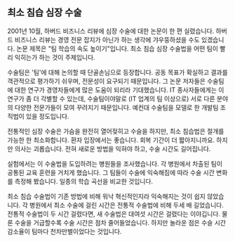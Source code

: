 ## 최소 침습 심장 수술
2001년 10월, 하버드 비즈니스 리뷰에 심장 수술에 대한 논문이 한 편 실렸습니다. 하버드 비즈니스 리뷰는 경영 전문 잡지가 아닌가 하는 생각에 갸우뚱하셨을 수도 있겠습니다. 논문 제목은 "팀 학습의 속도 높이기"입니다. 최소 침습 심장 수술법을 어떤 팀이 빨리 익히는가 하는 것이 주제입니다.

수술팀은 '팀'에 대해 논의할 때 단골손님으로 등장합니다. 공동 목표가 확실하고 결과를 객관적으로 평가하기 쉬우며, 전문성이 요구되기 때문입니다. 그 논문 저자들은 수술팀에 대한 연구가 경영자들에게 많은 도움이 되리라 기대했습니다. IT 종사자들에게는 이 연구가 좀 더 각별할 수 있는데, 수술팀이야말로 (IT 업계의 팀 이상으로) 서로 다른 분야의 다양한 전문가들이 모여 꾸려지기 때문입니다. 예컨대 수술팀을 모델로 한 개발팀 조직법이 있을 정도입니다.

전통적인 심장 수술은 가슴을 완전히 열어젖히고 수슬을 하지만, 최소 침습법은 절개를 가능한 한 최소화합니다. 환자 입장에서는 좋습니다. 회복 기간이 더 짧아지니까요. 하지만 의사는 괴롭습니다. 전혀 새로운 방법을 익혀야 하고, 수술 시간도 길어집니다.

실험에서는 이 수술법을 도입하려는 병원들을 조사했습니다. 각 병원에서 차출된 팀이 공통된 교육 훈련을 거치게 했습니다. 그 팀들이 수술에 익숙해짐에 따라 수술 시간 변화를 측정해 봤습니다. 일종의 학습 곡선을 비교한 것입니다.

최소 침습 수술법이 기존 방법에 비해 워낙 혁신적인지라 익숙해지는 것이 쉽지 않았습니다. 각 병원에서 최소 수술에 걸린 시간은 전통적 수술법에 비해 두세 배 길었습니다. 전통적 수술법이 두 시간 걸렸다면, 새 수술법은 대여섯 시간은 걸렸다는 이야깁니다. 물론 수술을 거급할수록 수술 시간은 점차 줄어들었습니다. 하지만 놀라운 점은 수슬 시간 감소율이 팀마다 천차만별이었다는 것입니다.